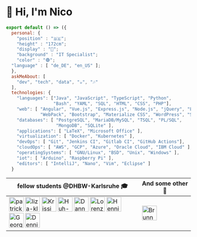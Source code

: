 # 👋 Hi, I'm Nico
```js
export default () => ({
  personal: {
    "position" : "🇩🇪"; 
    "height" : "172cm"; 
    "display" : "👦"; 
    "background" : "IT Specialist"; 
    "color" : "🟢";
  "language" : [ "de_DE", "en_US" ];
  },
  askMeAbout: [
    "dev", "tech", "data", "☕", "🎶"
  ],
  technologies: {
    "languages": ["Java", "JavaScript", "TypeScript", "Python",
                  "Bash", "YAML", "SQL", "HTML", "CSS", "PHP"],
    "web": [ "Angular", "Vue.js", "Express.js", "Node.js", "jQuery", "Leaflet",
             "WebPack", "Bootstrap", "Materialize CSS", "WordPress", "Spring MVC" ],
    "databases": [ "PostgreSQL", "MariaDB/MySQL", "TSQL", "PL/SQL",
                   "MongoDB", "SQLite" ],
    "applications": [ "LaTeX", "Microsoft Office" ],
    "virtualization": [ "Docker", "Kubernetes" ],
    "devOps": [ "Git", "Jenkins CI", "Gitlab CI", "GitHub Actions"],
    "cloudOps": [ "AWS", "GCP", "Azure", "Oracle Cloud", "IBM Cloud" ],
    "operatingSystems": [ "GNU/Linux", "BSD", "Unix", "Windows" ],
    "iot": [ "Arduino", "Raspberry Pi" ],
    "editors": [ "IntelliJ", "Nano", "Vim", "Eclipse" ]
  }
```
| fellow students @DHBW-Karlsruhe 🎓 | And some other 👾 |
|------------------------------------|------------------ |
| <a href="https://github.com/Mueller-Patrick" target="_blank"><img src="https://avatars.githubusercontent.com/u/50352812?v=4" alt="patrick-mueller" width="40" height="40"/></a> <a href="https://github.com/liza-kl" target="_blank"><img src="https://avatars.githubusercontent.com/u/58568446?v=4" alt="liza-kl" width="40" height="40"/></a> <a href="https://github.com/Krissi005" target="_blank"><img src="https://avatars.githubusercontent.com/u/64778595?v=4" alt="Krissi" width="40" height="40"/></a>  <a href="https://github.com/Huh-David" target="_blank"><img src="https://avatars.githubusercontent.com/u/38101884?v=4" alt="Huh-David" width="40" height="40"/></a> <a href="https://github.com/yiggalow" target="_blank"><img src="https://avatars.githubusercontent.com/u/62741044?v=4" alt="Danny" width="40" height="40"/></a> <a href="https://github.com/LorenzSeufert" target="_blank"><img src="https://avatars.githubusercontent.com/u/63779018?v=4" alt="Lorenz" width="40" height="40"/></a> <a href="https://github.com/henningxtro" target="_blank"><img src="https://avatars.githubusercontent.com/u/14163559?v=4" alt="Henning" width="40" height="40"/></a> <a href="https://github.com/Reboooooorn" target="_blank"><img src="https://avatars.githubusercontent.com/u/61185041?v=4" alt="Georg" width="40" height="40"/></a> <a href="https://github.com/D45Hub" target="_blank"><img src="https://avatars.githubusercontent.com/u/61849425?v=4" alt="Dennis" width="40" height="40"/></a> | <a href="https://github.com/BrunnerJulian" target="_blank"><img src="https://avatars.githubusercontent.com/u/64075858?v=4" alt="BrunnerJulian" width="40" height="40"/></a> |
